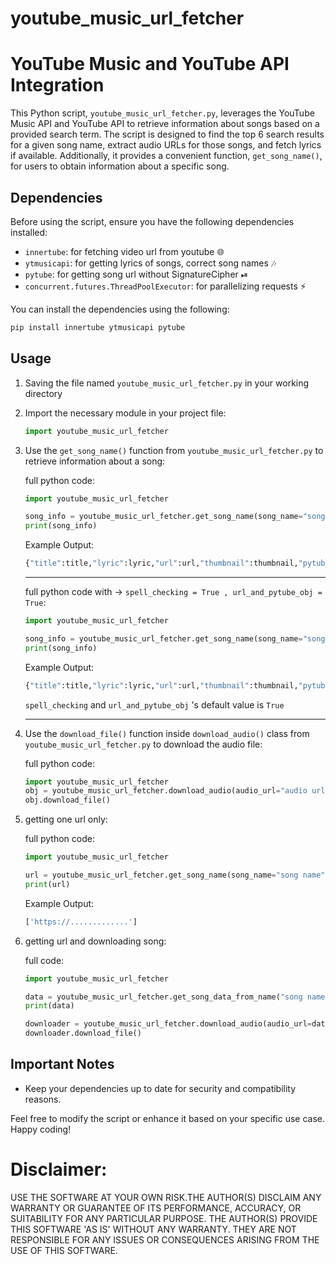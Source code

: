 # youtube_music_url_fetcher

# YouTube Music and YouTube API Integration

This Python script, `youtube_music_url_fetcher.py`, leverages the YouTube Music API and YouTube API to retrieve information about songs based on a provided search term. The script is designed to find the top 6 search results for a given song name, extract audio URLs for those songs, and fetch lyrics if available. Additionally, it provides a convenient function, `get_song_name()`, for users to obtain information about a specific song.

## Dependencies

Before using the script, ensure you have the following dependencies installed:

- `innertube`: for fetching video url from youtube 🌐
- `ytmusicapi`: for getting lyrics of songs, correct song names 🎶
- `pytube`: for getting song url without SignatureCipher ⏯
- `concurrent.futures.ThreadPoolExecutor`: for parallelizing requests ⚡

You can install the dependencies using the following:

```bash
pip install innertube ytmusicapi pytube
```

## Usage
1. Saving the file named `youtube_music_url_fetcher.py` in your working directory
   
2. Import the necessary module in your project file:

   ```python
   import youtube_music_url_fetcher
   ```
   
3. Use the `get_song_name()` function from `youtube_music_url_fetcher.py` to retrieve information about a song:

   full python code: 
   ```python
   import youtube_music_url_fetcher

   song_info = youtube_music_url_fetcher.get_song_name(song_name="song name ")
   print(song_info)
   ```

   Example Output:
   
   ```python
   {"title":title,"lyric":lyric,"url":url,"thumbnail":thumbnail,"pytube_obj":pytube_obj}
   ```
   
   ***

   full python code with -> `spell_checking = True , url_and_pytube_obj = True`: 

   
   ```python
   import youtube_music_url_fetcher

   song_info = youtube_music_url_fetcher.get_song_name(song_name="song name",spell_checking=True,url_and_pytube_obj=True)
   print(song_info)
   ```

   Example Output:

   ```python
   {"title":title,"lyric":lyric,"url":url,"thumbnail":thumbnail,"pytube_obj":pytube_obj}
   ```

   `spell_checking` and `url_and_pytube_obj` 's default value is `True`

   ***

5. Use the `download_file()` function inside `download_audio()` class from `youtube_music_url_fetcher.py` to download the audio file:

   full python code: 
   ```python
   import youtube_music_url_fetcher
   obj = youtube_music_url_fetcher.download_audio(audio_url="audio url extracted using this lib",file_name="name of file",del_file="for deleting the existing file with the file at the starting // pass a bool(True/False)")
   obj.download_file()
   ```
6. getting one url only:

   full python code: 
   ```python
   import youtube_music_url_fetcher

   url = youtube_music_url_fetcher.get_song_name(song_name="song name", url_only=True)
   print(url)
   ```

   Example Output:

   ```python
   ['https://.............']
   ```
   
7. getting url and downloading song:
   
   full code:
   ```python
   import youtube_music_url_fetcher
   
   data = youtube_music_url_fetcher.get_song_data_from_name("song name ")
   print(data)
   
   downloader = youtube_music_url_fetcher.download_audio(audio_url=data[0]['url'],file_name="hi0.mp3",del_file=True)
   downloader.download_file()
   ```
   
## Important Notes

- Keep your dependencies up to date for security and compatibility reasons.

Feel free to modify the script or enhance it based on your specific use case. Happy coding!


# Disclaimer:
USE THE SOFTWARE AT YOUR OWN RISK.THE AUTHOR(S) DISCLAIM ANY WARRANTY OR GUARANTEE OF ITS PERFORMANCE, ACCURACY, OR SUITABILITY FOR ANY PARTICULAR PURPOSE.
THE AUTHOR(S) PROVIDE THIS SOFTWARE 'AS IS' WITHOUT ANY WARRANTY. THEY ARE NOT RESPONSIBLE FOR ANY ISSUES OR CONSEQUENCES ARISING FROM THE USE OF THIS SOFTWARE.

